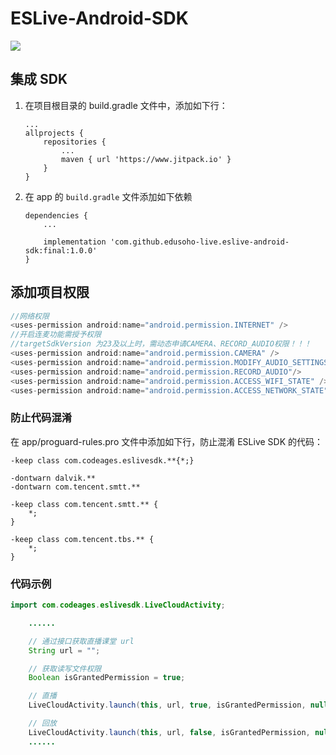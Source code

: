 # ESLive-Android-SDK

[![](https://jitpack.io/v/edusoho-live/eslive-android-sdk.svg)](https://jitpack.io/#edusoho-live/eslive-android-sdk)

## 集成 SDK

1. 在项目根目录的 build.gradle 文件中，添加如下行：
   ```
   ...
   allprojects {
       repositories {
           ...
           maven { url 'https://www.jitpack.io' }
       }
   }
   ```
2. 在 app 的 `build.gradle` 文件添加如下依赖

   ```
   dependencies {
       ...

       implementation 'com.github.edusoho-live.eslive-android-sdk:final:1.0.0'
   }
   ```

## 添加项目权限

```java
//网络权限
<uses-permission android:name="android.permission.INTERNET" />
//开启连麦功能需授予权限
//targetSdkVersion 为23及以上时，需动态申请CAMERA、RECORD_AUDIO权限！！！
<uses-permission android:name="android.permission.CAMERA" />
<uses-permission android:name="android.permission.MODIFY_AUDIO_SETTINGS"/>
<uses-permission android:name="android.permission.RECORD_AUDIO"/>
<uses-permission android:name="android.permission.ACCESS_WIFI_STATE" />
<uses-permission android:name="android.permission.ACCESS_NETWORK_STATE" />
```

### 防止代码混淆

在 app/proguard-rules.pro 文件中添加如下行，防止混淆 ESLive SDK 的代码：

```
-keep class com.codeages.eslivesdk.**{*;}

-dontwarn dalvik.**
-dontwarn com.tencent.smtt.**

-keep class com.tencent.smtt.** {
    *;
}

-keep class com.tencent.tbs.** {
    *;
}
```

### 代码示例

```java
import com.codeages.eslivesdk.LiveCloudActivity;

    ......

    // 通过接口获取直播课堂 url
    String url = "";

    // 获取读写文件权限
    Boolean isGrantedPermission = true;

    // 直播
    LiveCloudActivity.launch(this, url, true, isGrantedPermission, null);

    // 回放
    LiveCloudActivity.launch(this, url, false, isGrantedPermission, null);
    ......

```
